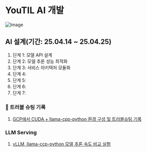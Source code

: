# YouTIL AI 개발

![Image](https://github.com/user-attachments/assets/7b00b0b4-2589-4cd6-b33c-ef640fa89a02)

## AI 설계(기간: 25.04.14 ~ 25.04.25)
1. 단계 1: 모델 API 설계
2. 단계 2: 모델 추론 성능 최적화
3. 단계 3: 서비스 아키텍처 모듈화
4. 단계 4: 
5. 단계 5: 
6. 단계 6: 
7. 단계 7: 


### 🚨 트러블 슈팅 기록
1. [GCP에서 CUDA + llama-cpp-python 환경 구성 및 트러블슈팅 기록](https://github.com/moosunny/YouTil_AI/blob/main/TIL/GCP%EC%97%90%EC%84%9C%20CUDA%20%2B%20llama-cpp-python%20%ED%99%98%EA%B2%BD%20%EA%B5%AC%EC%84%B1%20%EB%B0%8F%20%ED%8A%B8%EB%9F%AC%EB%B8%94%EC%8A%88%ED%8C%85%20%EA%B8%B0%EB%A1%9D.md)

### LLM Serving
1. [vLLM, llama-ccp-python 모델 추론 속도 비교 실험](https://github.com/moosunny/YouTil_AI/blob/main/TIL/vLLM%2C%20llama-cpp-python%20%EB%AA%A8%EB%8D%B8%20%EC%B6%94%EB%A1%A0%20%EC%86%8D%EB%8F%84%20%EB%B9%84%EA%B5%90%20%EC%8B%A4%ED%97%98.md)
